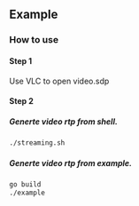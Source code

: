 ## Example

### How to use
#### Step 1
Use VLC to open video.sdp

#### Step 2
##### Generte video rtp from shell.
```sh
./streaming.sh
```
##### Generte video rtp from example.
```sh
go build
./example
```